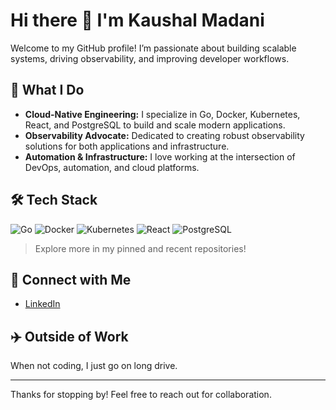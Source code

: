# Hi there 👋 I'm Kaushal Madani

Welcome to my GitHub profile! I’m passionate about building scalable systems, driving observability, and improving developer workflows.

## 🚀 What I Do

- **Cloud-Native Engineering:** I specialize in Go, Docker, Kubernetes, React, and PostgreSQL to build and scale modern applications.
- **Observability Advocate:** Dedicated to creating robust observability solutions for both applications and infrastructure.
- **Automation & Infrastructure:** I love working at the intersection of DevOps, automation, and cloud platforms.

## 🛠️ Tech Stack

![Go](https://img.shields.io/badge/-Go-00ADD8?logo=go&logoColor=white)
![Docker](https://img.shields.io/badge/-Docker-2496ED?logo=docker&logoColor=white)
![Kubernetes](https://img.shields.io/badge/-Kubernetes-326CE5?logo=kubernetes&logoColor=white)
![React](https://img.shields.io/badge/-React-61DAFB?logo=react&logoColor=black)
![PostgreSQL](https://img.shields.io/badge/-PostgreSQL-4169E1?logo=postgresql&logoColor=white)

> Explore more in my pinned and recent repositories!

## 💬 Connect with Me

- [LinkedIn](https://linkedin.com/in/kaushalmadani)

## ✈️ Outside of Work

When not coding, I just go on long drive.

---

Thanks for stopping by! Feel free to reach out for collaboration.
